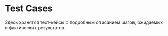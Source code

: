 # Test Cases

Здесь хранятся тест-кейсы с подробным описанием шагов, ожидаемых и фактических результатов.
